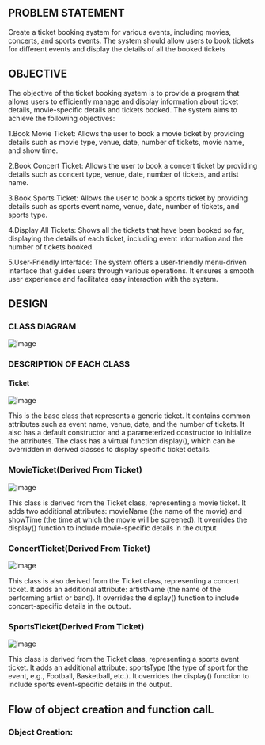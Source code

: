 ## PROBLEM STATEMENT
Create a ticket booking system for various events, including movies, concerts, and sports events. The system should allow users to book tickets for different events and display the details of all the booked tickets
## OBJECTIVE 

The objective of the ticket booking system is to provide a program that allows users to efficiently manage and display information about ticket details, movie-specific details and  tickets booked. The system aims to achieve the following objectives:

1.Book Movie Ticket: Allows the user to book a movie ticket by providing details such as movie type, venue, date, number of tickets, movie name, and show time.

2.Book Concert Ticket: Allows the user to book a concert ticket by providing details such as concert type, venue, date, number of tickets, and artist name.

3.Book Sports Ticket: Allows the user to book a sports ticket by providing details such as sports event name, venue, date, number of tickets, and sports type.

4.Display All Tickets: Shows all the tickets that have been booked so far, displaying the details of each ticket, including event information and the number of tickets booked.

5.User-Friendly Interface: The system offers a user-friendly menu-driven interface that guides users through various operations. It ensures a smooth user experience and facilitates easy interaction with the system.

## DESIGN
### CLASS DIAGRAM
![image](https://github.com/VRASHABHPATIL/Object-Oriented-Programming-Projects/assets/105427388/513c10a3-1734-4d5a-b766-95ceeb2b571d)

### DESCRIPTION OF EACH CLASS
#### Ticket
![image](https://github.com/VRASHABHPATIL/Object-Oriented-Programming-Projects/assets/105427388/6f53fcad-cff6-455b-a3ec-c6970cbb6938)

This is the base class that represents a generic ticket. It contains common attributes such as event name, venue, date, and the number of tickets. It also has a default constructor and a parameterized constructor to initialize the attributes. The class has a virtual function display(), which can be overridden in derived classes to display specific ticket details.

### MovieTicket(Derived From Ticket)
![image](https://github.com/VRASHABHPATIL/Object-Oriented-Programming-Projects/assets/105427388/4b1a5ee3-5730-43da-9a30-2e68c19a0fc1)

This class is derived from the Ticket class, representing a movie ticket. It adds two additional attributes: movieName (the name of the movie) and showTime (the time at which the movie will be screened). It overrides the display() function to include movie-specific details in the output

### ConcertTicket(Derived From Ticket)
![image](https://github.com/VRASHABHPATIL/Object-Oriented-Programming-Projects/assets/105427388/f86e4f1d-47f5-4da5-9245-1283877be3e4)

This class is also derived from the Ticket class, representing a concert ticket. It adds an additional attribute: artistName (the name of the performing artist or band). It overrides the display() function to include concert-specific details in the output.

### SportsTicket(Derived From Ticket)
![image](https://github.com/VRASHABHPATIL/Object-Oriented-Programming-Projects/assets/105427388/14f907f5-5828-4c47-9d8b-f99a6ea0b9a3)

This class is derived from the Ticket class, representing a sports event ticket. It adds an additional attribute: sportsType (the type of sport for the event, e.g., Football, Basketball, etc.). It overrides the display() function to include sports event-specific details in the output.

## Flow of object creation and function calL
### Object Creation:







